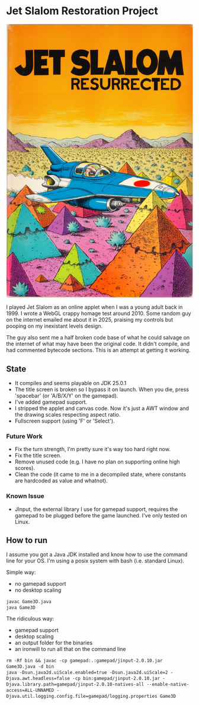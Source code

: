 # Jet Slalom Restoration Project

![AI Generated Cover](slalom.jpg?raw=true)

I played Jet Slalom as an online applet when I was a young adult back in 1999.
I wrote a WebGL crappy homage test around 2010.
Some random guy on the internet emailed me about it in 2025, praising my controls but pooping on my inexistant levels design.

The guy also sent me a half broken code base of what he could salvage on the internet of what may have been the original code.
It didn't compile, and had commented bytecode sections.
This is an attempt at getting it working.

## State

- It compiles and seems playable on JDK 25.0.1
- The title screen is broken so I bypass it on launch. When you die, press 'spacebar' (or 'A/B/X/Y' on the gamepad).
- I've added gamepad support.
- I stripped the applet and canvas code. Now it's just a AWT window and the drawing scales respecting aspect ratio.
- Fullscreen support (using 'F' or 'Select').

### Future Work

- Fix the turn strength, I'm pretty sure it's way too hard right now.
- Fix the title screen.
- Remove unused code (e.g. I have no plan on supporting online high scores).
- Clean the code (it came to me in a decompiled state, where constants are hardcoded as value and whatnot).

### Known Issue

- JInput, the external library I use for gamepad support, requires the gamepad to be plugged before the game launched. I've only tested on Linux.

## How to run

I assume you got a Java JDK installed and know how to use the command line for your OS. I'm using a posix system with bash (i.e. standard Linux).

Simple way:
- no gamepad support
- no desktop scaling
```
javac Game3D.java
java Game3D
```

The ridiculous way:
- gamepad support
- desktop scaling
- an output folder for the binaries
- an ironwill to run all that on the command line
```
rm -Rf bin && javac -cp gamepad:.:gamepad/jinput-2.0.10.jar Game3D.java -d bin
java -Dsun.java2d.uiScale.enabled=true -Dsun.java2d.uiScale=2 -Djava.awt.headless=false -cp bin:gamepad/jinput-2.0.10.jar -Djava.library.path=gamepad/jinput-2.0.10-natives-all --enable-native-access=ALL-UNNAMED -Djava.util.logging.config.file=gamepad/logging.properties Game3D
```

